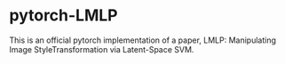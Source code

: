 # pytorch-LMLP
This is an official pytorch implementation of a paper, LMLP: Manipulating Image StyleTransformation via Latent-Space SVM. 

